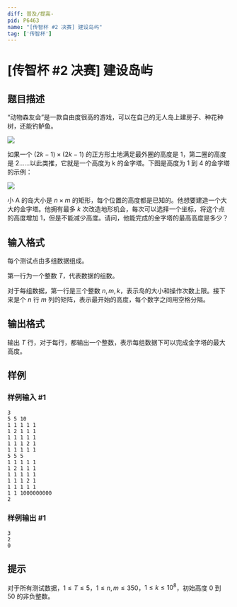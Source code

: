 ```yaml
---
diff: 普及/提高-
pid: P6463
name: "[传智杯 #2 决赛] 建设岛屿"
tag: ['传智杯']
---
```

# [传智杯 #2 决赛] 建设岛屿
## 题目描述

“动物森友会”是一款自由度很高的游戏，可以在自己的无人岛上建房子、种花种树，还能钓鲈鱼。

![](https://cdn.luogu.com.cn/upload/image_hosting/hd1w4hsq.png)

如果一个 $(2k-1)\times(2k-1)$ 的正方形土地满足最外圈的高度是 1，第二圈的高度是 2……以此类推，它就是一个高度为 k 的金字塔。下图是高度为 1 到 4 的金字塔的示例：

![](https://cdn.luogu.com.cn/upload/image_hosting/5gix9oyp.png)


小 A 的岛大小是 $n\times m$ 的矩形，每个位置的高度都是已知的。他想要建造一个大大的金字塔。他拥有最多 $k$ 次改造地形机会，每次可以选择一个坐标，将这个点的高度增加 1，但是不能减少高度。请问，他能完成的金字塔的最高高度是多少？
## 输入格式

每个测试点由多组数据组成。

第一行为一个整数 $T$，代表数据的组数。

对于每组数据，第一行是三个整数 $n,m,k$，表示岛的大小和操作次数上限。接下来是个 $n$ 行 $m$ 列的矩阵，表示最开始的高度，每个数字之间用空格分隔。
## 输出格式

输出 $T$ 行，对于每行，都输出一个整数，表示每组数据下可以完成金字塔的最大高度。
## 样例

### 样例输入 #1
```
3
5 5 10
1 1 1 1 1
1 2 1 1 1
1 1 1 1 1
1 1 1 2 1
1 1 1 1 1
5 5 5
1 1 1 1 1
1 2 1 1 1
1 1 1 1 1
1 1 1 2 1
1 1 1 1 1
1 1 1000000000
2
```
### 样例输出 #1
```
3
2
0
```
## 提示

对于所有测试数据，$1\le T \le 5$，$1 \le n,m \le 350$，$1\le k \le 10^8$，初始高度 0 到 50 的非负整数。
